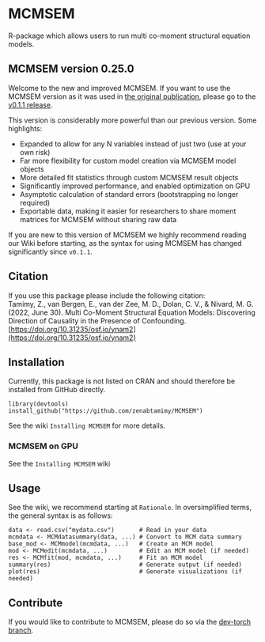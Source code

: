 # MCMSEM
R-package which allows users to run multi co-moment structural equation models.

## MCMSEM version 0.25.0
Welcome to the new and improved MCMSEM. If you want to use the MCMSEM version as it was used in [the original publication](https://doi.org/10.31235/osf.io/ynam2), please go to the [v0.1.1 release](https://github.com/zenabtamimy/MCMSEM/releases/tag/v0.1.1).

This version is considerably more powerful than our previous version. Some highlights:
 - Expanded to allow for any N variables instead of just two (use at your own risk)
 - Far more flexibility for custom model creation via MCMSEM model objects
 - More detailed fit statistics through custom MCMSEM result objects
 - Significantly improved performance, and enabled optimization on GPU
 - Asymptotic calculation of standard errors (bootstrapping no longer required)
 - Exportable data, making it easier for researchers to share moment matrices for MCMSEM without sharing raw data

If you are new to this version of MCMSEM we highly recommend reading our Wiki before starting, as the syntax for using MCMSEM has changed significantly since `v0.1.1`.

## Citation
If you use this package please include the following citation:  
Tamimy, Z., van Bergen, E., van der Zee, M. D., Dolan, C. V., & Nivard, M. G. (2022, June 30). Multi Co-Moment Structural Equation Models: Discovering Direction of Causality in the Presence of Confounding. [https://doi.org/10.31235/osf.io/ynam2](https://doi.org/10.31235/osf.io/ynam2)


## Installation

Currently, this package is not listed on CRAN and should therefore be installed from GitHub directly.
```
library(devtools)
install_github("https://github.com/zenabtamimy/MCMSEM")
```

See the wiki `Installing MCMSEM` for more details.


### MCMSEM on GPU

See the `Installing MCMSEM` wiki

## Usage

See the wiki, we recommend starting at `Rationale`. In oversimplified terms, the general syntax is as follows:
```
data <- read.csv("mydata.csv")       # Read in your data
mcmdata <- MCMdatasummary(data, ...) # Convert to MCM data summary
base_mod <- MCMmodel(mcmdata, ...)   # Create an MCM model
mod <- MCMedit(mcmdata, ...)         # Edit an MCM model (if needed)
res <- MCMfit(mod, mcmdata, ...)     # Fit an MCM model
summary(res)                         # Generate output (if needed)
plot(res)                            # Generate visualizations (if needed)
```

## Contribute

If you would like to contribute to MCMSEM, please do so via the [dev-torch branch](https://github.com/zenabtamimy/MCMSEM/tree/dev-torch). 